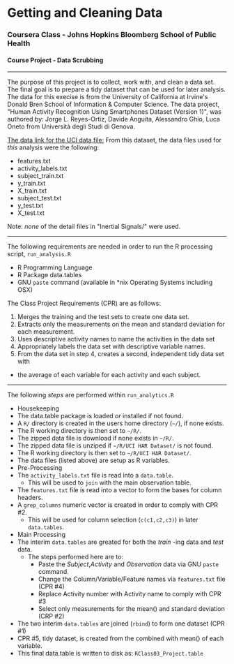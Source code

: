 # Getting and Cleaning Data



### Coursera Class - Johns Hopkins Bloomberg School of Public Health

#### Course Project - Data Scrubbing
---


The purpose of this project is to collect, work with, and clean a data set. The final goal is to prepare a tidy dataset that can be used for later analysis.
The data for this execise is from the University of California at Irvine's Donald Bren School of Information & Computer Science.  The data project, "Human Activity Recognition Using Smartphones Dataset (Version 1)", was authored by: Jorge L. Reyes-Ortiz, Davide Anguita, Alessandro Ghio, Luca Oneto from Università degli Studi di Genova.

[The data link for the UCI data file:](https://d396qusza40orc.cloudfront.net/getdata%2Fprojectfiles%2FUCI%20HAR%20Dataset.zip)
From this dataset, the data files used for _this_ analysis were the following:
- features.txt
- activity_labels.txt
- subject_train.txt
- y_train.txt
- X_train.txt
- subject_test.txt
- y_test.txt
- X_test.txt

Note: *none* of the detail files in "Inertial Signals/" were used.

---

The following requirements are needed in order to run the R processing script, `run_analysis.R`
 - R Programming Language
 - R Package data.tables
 - GNU `paste` command (available in *nix Operating Systems including OSX)

The Class Project Requirements (CPR) are as follows:

1. Merges the training and the test sets to create one data set.
2. Extracts only the measurements on the mean and standard deviation for each measurement.
3. Uses descriptive activity names to name the activities in the data set
4. Appropriately labels the data set with descriptive variable names.
5. From the data set in step 4, creates a second, independent tidy data set with
  - the average of each variable for each activity and each subject.

---

The following _steps_ are performed within `run_analytics.R`
- Housekeeping
 - The data.table package is loaded _or_ installed if not found.
 - A `R/` directory is created in the users home directory (`~/`), if none exists.
 - The R working directory is then set to `~/R/`.
 - The zipped data file is download if none exists in `~/R/`.
 - The zipped data file is unziped if `~/R/UCI HAR Dataset/` is not found.
 - The R working directory is then set to `~/R/UCI HAR Dataset/`.
 - The data files (listed above) are setup as R variables.
- Pre-Processing
 - The `activity_labels.txt` file is read into a `data.table`. 
   - This will be used to `join` with the main observation table.
 - The `features.txt` file is read into a vector to form the bases for column headers.
 - A `grep_columns` numeric vector is created in order to comply with CPR #2.
   - This will be used for column selection (`c(c1,c2,c3)`) in later `data.tables`.
- Main Processing
 - The interim `data.tables` are greated for both the _train_ -ing data and _test_ data.
   - The steps performed here are to:
     - Paste the _Subject_,_Activity_ and _Observation_ data via GNU `paste` command.
     - Change the Column/Variable/Feature names via `features.txt` file (CPR #4)
     - Replace Activity number with Activity name to comply with CPR #3
     - Select only measurements for the mean() and standard deviation (CRP #2)
 - The two interim `data.tables` are joined (`rbind`) to form one dataset (CPR #1)
 - CPR #5, tidy dataset, is created from the combined with mean() of each variable.
 - This final data.table is written to disk as: `RClass03_Project.table`
